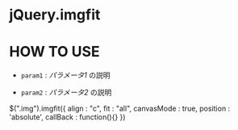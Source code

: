 jQuery.imgfit
=============

HOW TO USE
=============
+   `param1` :
    _パラメータ1_ の説明
 
+   `param2` :
    _パラメータ2_ の説明
 
  $(".img").imgfit({ 
								align 		  : "c", 
								fit 		    : "all", 
								canvasMode 	: true, 
								position 	  : 'absolute', 
								callBack  	: function(){}
							})
